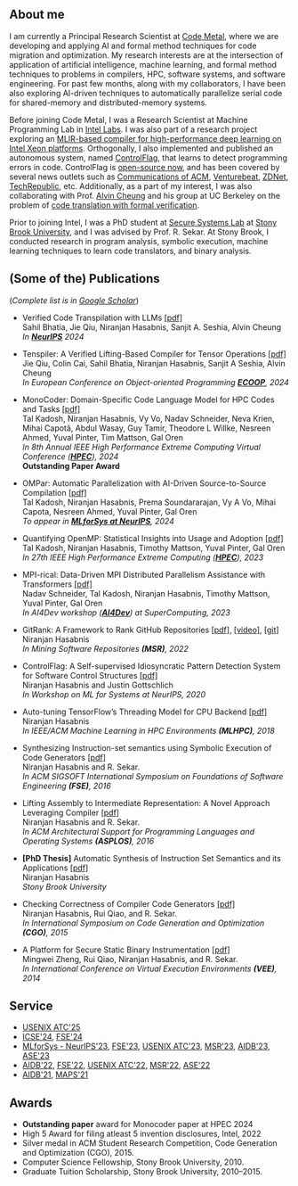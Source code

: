 ## About me

I am currently a Principal Research Scientist at [Code Metal](https://codemetal.ai), where we are developing and applying AI and formal method techniques for code migration and optimization. My research interests are at the intersection of application of artificial intelligence, machine learning, and formal method techniques to problems in compilers, HPC, software systems, and software engineering. For past few months, along with my collaborators, I have been also exploring AI-driven techniques to automatically parallelize serial code for shared-memory and distributed-memory systems.

Before joining Code Metal, I was a Research Scientist at Machine Programming Lab in [Intel Labs](https://www.intel.com/content/www/us/en/research/overview.html). I was also part of a research project exploring an [MLIR-based compiler for high-performance deep learning on Intel Xeon platforms](https://arxiv.org/pdf/2404.15204). Orthogonally, I also implemented and published an autonomous system, named [ControlFlag](https://www.intel.com/content/www/us/en/newsroom/news/machine-programming-tool-detects-bugs-code.html), that learns to detect programming errors in code. ControlFlag is [open-source now](https://github.com/IntelLabs/control-flag), and has been covered by several news outlets such as [Communications of ACM](https://cacm.acm.org/careers/256477-intel-opens-controlflag-machine-learning-system-for-improving-code-quality/fulltext), [Venturebeat](https://venturebeat.com/2020/12/03/intels-controlflag-taps-ai-to-automatically-detect-errors-in-code/), [ZDNet](https://www.zdnet.com/article/developers-intels-automated-debugging-tool-controlflag-is-now-open-source/), [TechRepublic](https://www.techrepublic.com/article/intel-unveils-machine-programming-tool-to-detect-bugs-in-code/), etc. Additionally, as a part of my interest, I was also collaborating with Prof. [Alvin Cheung](https://people.eecs.berkeley.edu/~akcheung/) and his group at UC Berkeley on the problem of [code translation with formal verification](https://metalift.pages.dev/).

Prior to joining Intel, I was a PhD student at [Secure Systems Lab](http://seclab.cs.sunysb.edu/seclab/) at [Stony Brook University](https://www.stonybrook.edu/), and I was advised by Prof. R. Sekar. At Stony Brook, I conducted research in program analysis, symbolic execution, machine learning techniques to learn code translators, and binary analysis.

## (Some of the) Publications
(_Complete list is in [Google Scholar](https://scholar.google.com/citations?hl=en&user=p8vutGkAAAAJ&view_op=list_works&sortby=pubdate)_)

- Verified Code Transpilation with LLMs [[pdf]](https://arxiv.org/abs/2406.03003)<br/>
  Sahil Bhatia, Jie Qiu, Niranjan Hasabnis, Sanjit A. Seshia, Alvin Cheung <br/>
  _In [**NeurIPS**](https://nips.cc/virtual/2024/poster/93370) 2024_ <br/>

- Tenspiler: A Verified Lifting-Based Compiler for Tensor Operations [[pdf]](https://arxiv.org/abs/2404.18249) <br/>
  Jie Qiu, Colin Cai, Sahil Bhatia, Niranjan Hasabnis, Sanjit A Seshia, Alvin Cheung <br/>
  _In European Conference on Object-oriented Programming [**ECOOP**](https://2024.ecoop.org/details/ecoop-2024-papers/41/Tenspiler-A-Verified-Lifting-Based-Compiler-for-Tensor-Operations), 2024_ <br/>

- MonoCoder: Domain-Specific Code Language Model for HPC Codes and Tasks [[pdf]](https://arxiv.org/abs/2312.13322) <br/>
  Tal Kadosh, Niranjan Hasabnis, Vy Vo, Nadav Schneider, Neva Krien, Mihai Capotă, Abdul Wasay, Guy Tamir, Theodore L Willke, Nesreen Ahmed, Yuval Pinter, Tim Mattson, Gal Oren <br/>
  _In 8th Annual IEEE High Performance Extreme Computing Virtual Conference ([**HPEC**](https://ieee-hpec.org/index.php/ieee-hpec-2024-prelim-agenda/)), 2024_ <br/>
  **Outstanding Paper Award** <br/>

- OMPar: Automatic Parallelization with AI-Driven Source-to-Source Compilation [[pdf]](https://arxiv.org/pdf/2409.14771) <br/>
Tal Kadosh, Niranjan Hasabnis, Prema Soundararajan, Vy A Vo, Mihai Capota, Nesreen Ahmed, Yuval Pinter, Gal Oren <br/>
_To appear in [**MLforSys at NeurIPS**](https://mlforsystems.org/), 2024_ <br/>
  
- Quantifying OpenMP: Statistical Insights into Usage and Adoption [[pdf]](https://arxiv.org/pdf/2308.08002.pdf)<br/>
  Tal Kadosh, Niranjan Hasabnis, Timothy Mattson, Yuval Pinter, Gal Oren <br/>
  _In 27th IEEE High Performance Extreme Computing ([**HPEC**](https://ieee-hpec.org/)), 2023_ <br/>

- MPI-rical: Data-Driven MPI Distributed Parallelism Assistance with Transformers [[pdf]](https://arxiv.org/pdf/2305.09438.pdf) <br/>
Nadav Schneider, Tal Kadosh, Niranjan Hasabnis, Timothy Mattson, Yuval Pinter, Gal Oren <br/>
 _In AI4Dev workshop ([**AI4Dev**](https://ai4dev-workshop.github.io/2023/)) at SuperComputing, 2023_ <br/>

- GitRank: A Framework to Rank GitHub Repositories [[pdf]](https://ieeexplore.ieee.org/document/9796321), [[video]](https://youtu.be/FObVm-T6_Og), [[git]](https://github.com/nirhasabnis/gitrank) <br />
  Niranjan Hasabnis <br />
  _In Mining Software Repositories **(MSR)**, 2022_ <br />

- ControlFlag: A Self-supervised Idiosyncratic Pattern Detection System for Software Control Structures [[pdf]](https://mlforsystems.org/assets/papers/neurips2020/controlflag_hasabnis_2020.pdf) <br />
  Niranjan Hasabnis and Justin Gottschlich <br />
  _In Workshop on ML for Systems at NeurIPS, 2020_ <br />
  
- Auto-tuning TensorFlow’s Threading Model for CPU Backend [[pdf]](https://www.computer.org/csdl/proceedings/mlhpc/2018/18jXU1FV7vW) <br />
  Niranjan Hasabnis <br />
  _In IEEE/ACM Machine Learning in HPC Environments **(MLHPC)**, 2018_ <br />

- Synthesizing Instruction-set semantics using Symbolic Execution of Code Generators [[pdf]](https://dl.acm.org/doi/pdf/10.1145/2950290.2950335) <br />
  Niranjan Hasabnis and R. Sekar. <br />
  _In ACM SIGSOFT International Symposium on Foundations of Software Engineering **(FSE)**, 2016_ <br />

- Lifting Assembly to Intermediate Representation: A Novel Approach Leveraging Compiler [[pdf]](https://dl.acm.org/doi/pdf/10.1145/2872362.2872380) <br />
  Niranjan Hasabnis and R. Sekar. <br />
  _In ACM Architectural Support for Programming Languages and Operating Systems **(ASPLOS)**, 2016_ <br />
  
- **[PhD Thesis]** Automatic Synthesis of Instruction Set Semantics and its Applications [[pdf]](http://seclab.cs.stonybrook.edu/seclab/pubs/niranjanth.pdf) <br />
  Niranjan Hasabnis <br />
  _Stony Brook University_

- Checking Correctness of Compiler Code Generators [[pdf]](https://ieeexplore.ieee.org/iel7/7041249/7054173/07054197.pdf) <br />
  Niranjan Hasabnis, Rui Qiao, and R. Sekar. <br />
  _In International Symposium on Code Generation and Optimization **(CGO)**, 2015_

- A Platform for Secure Static Binary Instrumentation [[pdf]](https://dl.acm.org/doi/pdf/10.1145/2576195.2576208) <br />
  Mingwei Zheng, Rui Qiao, Niranjan Hasabnis, and R. Sekar. <br />
  _In International Conference on Virtual Execution Environments **(VEE)**, 2014_

## Service

- [USENIX ATC'25](https://www.usenix.org/conference/atc25/call-for-papers)
- [ICSE'24](https://conf.researchr.org/committee/icse-2024/icse-2024-software-engineering-in-practice-software-engineering-in-practice), [FSE'24](https://2024.esec-fse.org/)
- [MLforSys - NeurIPS'23](http://mlforsystems.org/), [FSE'23](https://2023.esec-fse.org/committee/fse-2023-industry-program-committee), [USENIX ATC'23](https://www.usenix.org/conference/atc23), [MSR'23](https://conf.researchr.org/track/msr-2023/msr-2023-industry-track#Call-for-Papers), [AIDB'23](https://sites.google.com/view/aidb2023), [ASE'23](https://conf.researchr.org/track/ase-2023/ase-2023-industry-showcase-papers)
- [AIDB'22](https://sites.google.com/view/aidb2022/home/program-committee), [FSE'22](https://2022.esec-fse.org/committee/fse-2022-industry-program-committee), [USENIX ATC'22](https://www.usenix.org/conference/atc22/call-for-papers), [MSR'22](https://conf.researchr.org/home/msr-2022), [ASE'22](https://conf.researchr.org/committee/ase-2022/ase-2022-industry-showcase-program-committee)
- [AIDB'21](https://sites.google.com/view/aidb2021/home/program-commitee), [MAPS'21](https://pldi21.sigplan.org/home/maps-2021)

## Awards

- **Outstanding paper** award for Monocoder paper at HPEC 2024
- High 5 Award for filing atleast 5 invention disclosures, Intel, 2022
- Silver medal in ACM Student Research Competition, Code Generation and Optimization (CGO), 2015.
- Computer Science Fellowship, Stony Brook University, 2010.
- Graduate Tuition Scholarship, Stony Brook University, 2010–2015.
